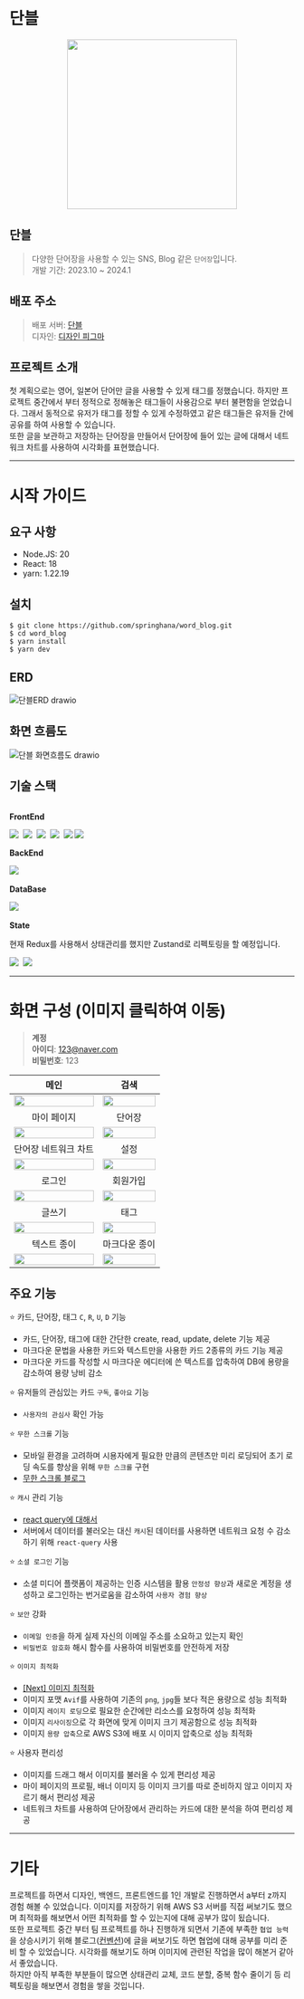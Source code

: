 # 단블

<p align="center">
  <img src="https://github.com/springhana/word_blog/assets/97121074/6e16b774-04c2-4cff-8047-ecd9549be4b2" width="300px" />
</p>

## 단블
>다양한 단어장을 사용할 수 있는 SNS, Blog 같은 `단어장`입니다. </br>
>개발 기간: 2023.10 ~ 2024.1

## 배포 주소
> 배포 서버: <a href="https://word-blog.vercel.app/">단블</a> <br/>
> 디자인: <a href="https://www.figma.com/file/e1E8wuK0wqz1n3E82rpe0v/WordBlog?type=design&node-id=0-1&mode=design">디자인 피그마</a>

## 프로젝트 소개
첫 계획으로는 영어, 일본어 단어만 글을 사용할 수 있게 태그를 정했습니다. 하지만 프로젝트 중간에서 부터 정적으로 정해놓은 태그들이 사용감으로 부터 불편함을 얻었습니다. 
그래서 동적으로 유저가 태그를 정할 수 있게 수정하였고 같은 태그들은 유저들 간에 공유를 하여 사용할 수 있습니다. <br/>
또한 글을 보관하고 저장하는 단어장을 만들어서 단어장에 들어 있는 글에 대해서 네트워크 차트를 사용하여 시각화를 표현했습니다.

- - -

# 시작 가이드

## 요구 사항
- Node.JS: 20
- React: 18
- yarn: 1.22.19

## 설치
```shell
$ git clone https://github.com/springhana/word_blog.git
$ cd word_blog
$ yarn install
$ yarn dev
```

## ERD

![단블ERD drawio](https://github.com/springhana/word_blog/assets/97121074/3784210f-95da-4666-862b-9df4155c3f27)

## 화면 흐름도

![단블 화면흐름도 drawio](https://github.com/springhana/word_blog/assets/97121074/68fae9ca-cab5-49a8-859a-ff3bf322d78a)

## 기술 스택

<div style="display:flex; flex-direction:column; align-items:flex-start;"> 
  <div>
    <p><strong>FrontEnd</strong></p>
    <img src="https://img.shields.io/badge/html5-E34F26?style=for-the-badge&logo=html5&logoColor=white"/>&nbsp 
    <img src="https://img.shields.io/badge/css3-1572B6?style=for-the-badge&logo=css3&logoColor=white"/>&nbsp 
    <img src="https://img.shields.io/badge/javascript-F7DF1E?style=for-the-badge&logo=javascript&logoColor=white"/>&nbsp 
    <img src="https://img.shields.io/badge/typescript-3178C6?style=for-the-badge&logo=typescript&logoColor=white"/>&nbsp 
    <img src="https://img.shields.io/badge/react-61DAFB?style=for-the-badge&logo=react&logoColor=white"/>
    <img src="https://img.shields.io/badge/next.js-000000?style=for-the-badge&logo=next.js&logoColor=white"/>&nbsp 
  </div>

  <div>
    <p><strong>BackEnd</strong></p>
    <img src="https://img.shields.io/badge/node.js-339933?style=for-the-badge&logo=node.js&logoColor=white"/>&nbsp 
  </div>

  <div>
    <p><strong>DataBase</strong></p>
    <img src="https://img.shields.io/badge/mongodb-47A248?style=for-the-badge&logo=mongodb&logoColor=white"/>&nbsp 
  </div>

  <div>
    <p><strong>State</strong></p>
    <p>현재 Redux를 사용해서 상태관리를 했지만 Zustand로 리펙토링을 할 예정입니다.</p>
    <img src="https://img.shields.io/badge/zustand-764ABC?style=for-the-badge&logo=redux&logoColor=white"/>&nbsp 
    <img src="https://img.shields.io/badge/reactquery-FF4154?style=for-the-badge&logo=redux&logoColor=white"/>&nbsp 
  </div>
</div>

- - -

# 화면 구성 (이미지 클릭하여 이동)

> **계정** <br/>
> **아이디**: 123@naver.com <br/>
> **비밀번호**: 123 <br/>

|메인|검색|
|:---:|:---:|
|<a href="https://word-blog.vercel.app/" target="_blank"><img src="https://github.com/springhana/word_blog/assets/97121074/290dd7bc-9b20-475a-b329-a925550556b9" width="100%"/></a>|<a href="https://word-blog.vercel.app/search" target="_blank"><img src="https://github.com/springhana/word_blog/assets/97121074/12bb4ce9-e611-4822-8145-1e81b9b94302" width="100%"/></a>|
|마이 페이지|단어장|
|<a href="https://word-blog.vercel.app/profile/6584353de75a8cbbb59a0a28" target="_blank"><img src="https://github.com/springhana/word_blog/assets/97121074/38ef2d09-5b3f-476a-859f-db16fb8c5634" width="100%"/></a>|<a href="https://word-blog.vercel.app/book/6584353de75a8cbbb59a0a28" target="_blank"><img src="https://github.com/springhana/word_blog/assets/97121074/f51fec97-ffe9-4f33-bdca-e9962565a418" width="100%"/></a>|
|단어장 네트워크 차트|설정|
|<img src="https://github.com/springhana/word_blog/assets/97121074/a9f827dc-5466-483e-b477-63d64bce1765" width="100%"/>|<a href="https://word-blog.vercel.app/setting/6584353de75a8cbbb59a0a28" target="_blank"><img src="https://github.com/springhana/word_blog/assets/97121074/37adb63b-bf02-4272-a244-fdbc916b3e08" width="100%"/></a>|
|로그인|회원가입|
|<a href="https://word-blog.vercel.app/login" target="_blank"><img src="https://github.com/springhana/word_blog/assets/97121074/e7530159-8359-411a-a267-2cabfa8f6514" width="100%"/></a>|<a href="https://word-blog.vercel.app/register" target="_blank"><img src="https://github.com/springhana/word_blog/assets/97121074/c1d3fb1c-455f-44ad-9e6c-04a718c569f6" width="100%"/></a>|
|글쓰기|태그|
|<img src="https://github.com/springhana/word_blog/assets/97121074/c038fef8-f3a7-4638-953b-77755077b5a9" width="100%"/>|<a href="https://word-blog.vercel.app/profile/6584353de75a8cbbb59a0a28/tags" target="_blank"><img src="https://github.com/springhana/word_blog/assets/97121074/d1150345-13df-420f-9dd5-440dd87d95fd" width="100%"/></a>|
|텍스트 종이|마크다운 종이|
|<a href="https://word-blog.vercel.app/detail/65b54c358b8b1617f53a8dec" target="_blank"><img src="https://github.com/springhana/word_blog/assets/97121074/ce908eb4-9809-41fd-af1e-efc8a64188d8" width="100%"/></a>|<a href="https://word-blog.vercel.app/detail/659ed573c46c8bd114dc3641" target="_blank"><img src="https://github.com/springhana/word_blog/assets/97121074/a06d0a09-7214-41de-ad36-b80815b70629" width="100%"/></a>|

## 주요 기능 
⭐ 카드, 단어장, 태그 `C`, `R`, `U`, `D` 기능 
- 카드, 단어장, 태그에 대한 간단한 create, read, update, delete 기능 제공
- 마크다운 문법을 사용한 카드와 텍스트만을 사용한 카드 2종류의 카드 기능 제공
- 마크다운 카드를 작성할 시 마크다운 에디터에 쓴 텍스트를 압축하여 DB에 용량을 감소하여 용량 낭비 감소

⭐ 유저들의 관심있는 카드 `구독`, `좋아요` 기능 
- `사용자의 관심사` 확인 가능

⭐  `무한 스크롤` 기능
- 모바일 환경을 고려하며 시용자에게 필요한 만큼의 콘텐츠만 미리 로딩되어 초기 로딩 속도를 향상을 위해 `무한 스크롤` 구현
- <a href="https://velog.io/@springhana/React-%EB%AC%B4%ED%95%9C-%EC%8A%A4%ED%81%AC%EB%A1%A4-Infinite-scroll">무한 스크롤 블로그</a>

⭐ `캐시` 관리 기능
- <a href="https://velog.io/@springhana/react-query%EC%97%90-%EB%8C%80%ED%95%B4%EC%84%9C">react query에 대해서</a>
- 서버에서 데이터를 불러오는 대신 `캐시`된 데이터를 사용하면 네트워크 요청 수 감소하기 위해 `react-query` 사용

⭐ `소셜 로그인` 기능
- 소셜 미디어 플랫폼이 제공하는 인증 시스템을 활용 `안정성 향상`과 새로운 계정을 생성하고 로그인하는 번거로움을 감소하여 `사용자 경험 향상`

⭐ `보안` 강화
- `이메일 인증`을 하게 실제 자신의 이메일 주소를 소요하고 있는지 확인
- `비밀번호 암호화` 해시 함수를 사용하여 비밀번호를 안전하게 저장

⭐ `이미지 최적화`
- <a href="https://velog.io/@springhana/Next-%EC%9D%B4%EB%AF%B8%EC%A7%80-%EC%B5%9C%EC%A0%81%ED%99%94">[Next] 이미지 최적화</a>
- 이미지 포맷 `Avif`를 사용하여 기존의 `png`, `jpg`들 보다 적은 용량으로 성능 최적화
- 이미지 `레이지 로딩`으로 필요한 순간에만 리소스를 요청하여 성능 최적화
- 이미지 `리사이징`으로 각 화면에 맞게 이미지 크기 제공함으로 성능 최적화
- 이미지 `용량 압축`으로 AWS S3에 배포 시 이미지 압축으로 성능 최적화

⭐ 사용자 편리성
- 이미지를 드래그 해서 이미지를 불러올 수 있게 편리성 제공
- 마이 페이지의 프로필, 배너 이미지 등 이미지 크기를 따로 준비하지 않고 이미지 자르기 해서 편리성 제공
- 네트워크 차트를 사용하여 단어장에서 관리하는 카드에 대한 분석을 하여 편리성 제공

- - -

# 기타
프로젝트를 하면서 디자인, 백엔드, 프론트엔드를 1인 개발로 진행하면서 a부터 z까지 경험 해볼 수 있었습니다. 이미지를 저장하기 위해 AWS S3 서버를 직접 써보기도 했으며 최적화를 해보면서 어떤 최적화를 할 수 있는지에 대해 공부가 많이 됬습니다.<br/>
또한 프로젝트 중간 부터 팀 프로젝트를 하나 진행하개 되면서 기존에 부족한 `협업 능력`을 상승시키기 위해 블로그(<a href="https://velog.io/@springhana/Next-ESLint%EC%99%80-Prettier-%EC%A0%81%EC%9A%A9%ED%95%98%EA%B8%B0">컨벤션</a>)에 글을 써보기도 하면 협업에 대해 공부를 미리 준비 할 수 있었습니다. 시각화를 해보기도 하며 이미지에 관련된 작업을 많이 해본거 같아서 좋았습니다. <br/>
하지만 아직 부족한 부분들이 많으면 상태관리 교체, 코드 분할, 중복 함수 줄이기 등 리펙토링을 해보면서 경험을 쌓을 것입니다.

